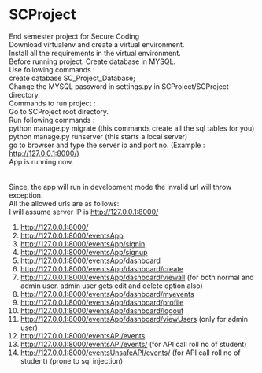 # SCProject
End semester project for Secure Coding<br>
Download virtualenv and create a virtual environment.<br>
Install all the requirements in the virtual environment.<br>
Before running project. Create database in MYSQL.<br>
Use following commands :<br>
create database SC_Project_Database;<br>
Change the MYSQL password in settings.py in SCProject/SCProject directory.<br>
Commands to run project : <br>
Go to SCProject root directory.<br>
Run following commands : <br>
python manage.py migrate (this commands create all the sql tables for you)<br>
python manage.py runserver (this starts a local server)<br>
go to browser and type the server ip and port no. (Example :  http://127.0.0.1:8000/)<br>
App is running now.<br>
<br>
<br>
Since, the app will run in development mode the invalid url will throw exception.<br>
All the allowed urls are as follows:<br>
I will assume server IP is http://127.0.0.1:8000/<br>
1) http://127.0.0.1:8000/
2) http://127.0.0.1:8000/eventsApp
4) http://127.0.0.1:8000/eventsApp/signin
5) http://127.0.0.1:8000/eventsApp/signup
6) http://127.0.0.1:8000/eventsApp/dashboard
7) http://127.0.0.1:8000/eventsApp/dashboard/create
8) http://127.0.0.1:8000/eventsApp/dashboard/viewall (for both normal and admin user. admin user gets edit and delete option also)
9) http://127.0.0.1:8000/eventsApp/dashboard/myevents
10) http://127.0.0.1:8000/eventsApp/dashboard/profile
11) http://127.0.0.1:8000/eventsApp/dashboard/logout
12) http://127.0.0.1:8000/eventsApp/dashboard/viewUsers (only for admin user)
13) http://127.0.0.1:8000/eventsAPI/events
14) http://127.0.0.1:8000/eventsAPI/events/<username> (for API call roll no of student)
15) http://127.0.0.1:8000/eventsUnsafeAPI/events/<rollno> (for API call roll no of student) (prone to sql injection) 
